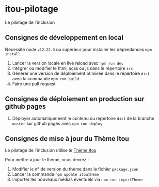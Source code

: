 # itou-pilotage

Le pilotage de l'inclusion

## Consignes de développement en local

Nécessite node `v12.22.0` ou superieur pour installer les dépendances `npm install`

1. Lancer la version locale en live reload avec `npm run dev`
2. Intégrer ou modifier le html, scss ou js dans le répertoire `src`
3. Générer une version de déploiement otimisée dans le répertoire `dist` avec la commande `npm run build`
4. Faire une pull request


## Consignes de déploiement en production sur github pages
1. Déployer automatiquement le contenu  du répertoire `dist` de la branche `master` sur github pages avec `npm run deploy`


## Consignes de mise à jour du Thème Itou

Le pilotage de l'inclusion utilise le [Thème Itou](https://github.com/betagouv/itou-theme)

Pour mettre à jour le thème, vous devrez :
1. Modifier le n° de version du thème dans le fichier `package.json`
2. Lancer la commande `npm update itoutheme`
3. Importer les nouveaux médias éventuels via `npm run importTheme`
